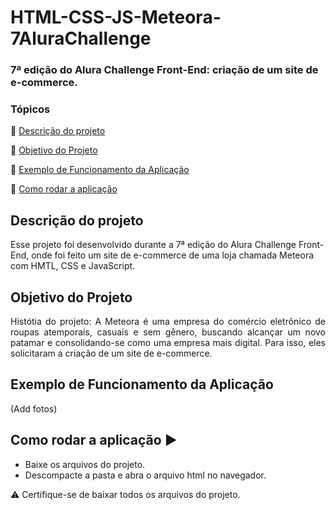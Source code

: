 <h1>HTML-CSS-JS-Meteora-7AluraChallenge</h1> 
<h3>7ª edição do Alura Challenge Front-End: criação de um site de e-commerce.</h3> 

### Tópicos 

:small_blue_diamond: [Descrição do projeto](#descrição-do-projeto)

:small_blue_diamond: [Objetivo do Projeto](#objetivo-do-projeto)

:small_blue_diamond: [Exemplo de Funcionamento da Aplicação](#exemplo-de-funcionamento-da-aplicação)

:small_blue_diamond: [Como rodar a aplicação](#como-rodar-a-aplicação-arrow_forward)


## Descrição do projeto 

<p align="justify">

<p>Esse projeto foi desenvolvido durante a 7ª edição do Alura Challenge Front-End, onde foi feito um site de e-commerce de uma loja chamada Meteora com HMTL, CSS e JavaScript.</p>

## Objetivo do Projeto
<p align="justify">
Histótia do projeto: A Meteora é uma empresa do comércio eletrônico de roupas atemporais, casuais e sem gênero, buscando alcançar um novo patamar e consolidando-se como uma empresa mais digital. Para isso, eles solicitaram a criação de um site de e-commerce.</p>

## Exemplo de Funcionamento da Aplicação
(Add fotos)

## Como rodar a aplicação :arrow_forward:

 - Baixe os arquivos do projeto. 
 - Descompacte a pasta e abra o arquivo html no navegador.
 
 :warning: Certifique-se de baixar todos os arquivos do projeto.


